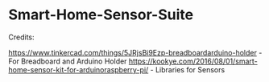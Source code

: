 # Smart-Home-Sensor-Suite

Credits:

https://www.tinkercad.com/things/5JRjsBi9Ezp-breadboardarduino-holder - For Breadboard and Arduino Holder 
https://kookye.com/2016/08/01/smart-home-sensor-kit-for-arduinoraspberry-pi/ - Libraries for Sensors 
